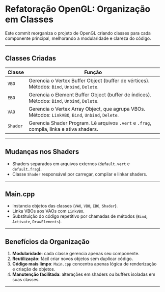 # Refatoração OpenGL: Organização em Classes

Este commit reorganiza o projeto de OpenGL criando classes para cada componente principal, melhorando a modularidade e clareza do código.

---

## Classes Criadas

| Classe  | Função |
|---------|--------|
| `VBO`   | Gerencia o Vertex Buffer Object (buffer de vértices). Métodos: `Bind`, `Unbind`, `Delete`. |
| `EBO`   | Gerencia o Element Buffer Object (buffer de índices). Métodos: `Bind`, `Unbind`, `Delete`. |
| `VAO`   | Gerencia o Vertex Array Object, que agrupa VBOs. Métodos: `LinkVBO`, `Bind`, `Unbind`, `Delete`. |
| `Shader`| Gerencia Shader Program. Lê arquivos `.vert` e `.frag`, compila, linka e ativa shaders. |

---

## Mudanças nos Shaders

- Shaders separados em arquivos externos (`default.vert` e `default.frag`).
- Classe `Shader` responsável por carregar, compilar e linkar shaders.

---

## Main.cpp

- Instancia objetos das classes (`VAO`, `VBO`, `EBO`, `Shader`).
- Linka VBOs aos VAOs com `LinkVBO`.
- Substituição do código repetitivo por chamadas de métodos (`Bind`, `Activate`, `DrawElements`).

---

## Benefícios da Organização

1. **Modularidade**: cada classe gerencia apenas seu componente.
2. **Reutilização**: fácil criar novos objetos sem duplicar código.
3. **Código mais limpo**: `Main.cpp` concentra apenas lógica de renderização e criação de objetos.
4. **Manutenção facilitada**: alterações em shaders ou buffers isoladas em suas classes.

---

